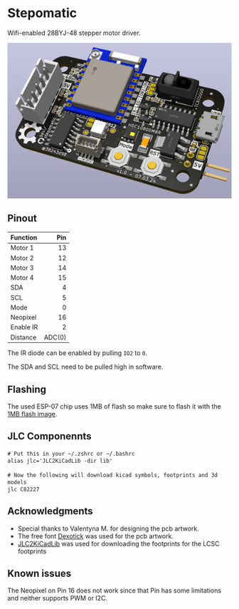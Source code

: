 # Stepomatic

Wifi-enabled 28BYJ-48 stepper motor driver.

![](stepomatic.png)


## Pinout

| Function   | Pin    |
|:-----------|-------:|
| Motor 1    | 13     |
| Motor 2    | 12     |
| Motor 3    | 14     |
| Motor 4    | 15     |
| SDA        | 4      |
| SCL        | 5      |
| Mode       | 0      |
| Neopixel   | 16     |
| Enable IR  | 2      |
| Distance   | ADC(0) |

The IR diode can be enabled by pulling `IO2` to `0`.

The SDA and SCL need to be pulled high in software.


## Flashing

The used ESP-07 chip uses 1MB of flash so make sure to flash it with the [1MB flash image](https://micropython.org/download/ESP8266_GENERIC/).


## JLC Componennts

    # Put this in your ~/.zshrc or ~/.bashrc
    alias jlc='JLC2KiCadLib -dir lib'
    
    # Now the following will download kicad symbols, footprints and 3d models
    jlc C82227

## Acknowledgments

- Special thanks to Valentyna M. for designing the pcb artwork.
- The free font [Dexotick](https://www.behance.net/dhanstudio) was used for the pcb artwork.
- [JLC2KiCadLib](https://pypi.org/project/JLC2KiCadLib) was used for downloading the footprints for the LCSC footprints

## Known issues

The Neopixel on Pin 16 does not work since that Pin has some limitations and neither supports PWM or I2C.
